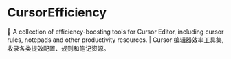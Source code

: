 # CursorEfficiency
🚀 A collection of efficiency-boosting tools for Cursor Editor, including cursor rules, notepads and other productivity resources. | Cursor 编辑器效率工具集,收录各类提效配置、规则和笔记资源。
